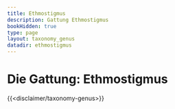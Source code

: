 ```yaml
---
title: Ethmostigmus
description: Gattung Ethmostigmus
bookHidden: true
type: page
layout: taxonomy_genus
datadir: ethmostigmus
---
```


# Die Gattung: Ethmostigmus
{{<disclaimer/taxonomy-genus>}}